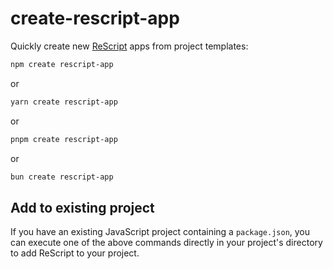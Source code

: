 # create-rescript-app

Quickly create new [ReScript](https://rescript-lang.org/) apps from project templates:

```sh
npm create rescript-app
```

or

```sh
yarn create rescript-app
```

or

```sh
pnpm create rescript-app
```

or

```sh
bun create rescript-app
```

## Add to existing project

If you have an existing JavaScript project containing a `package.json`, you can execute one of the above commands directly in your project's directory to add ReScript to your project.
